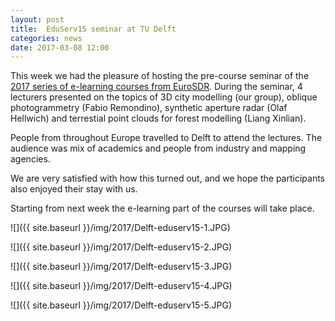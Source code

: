 ```yaml
---
layout: post
title:  EduServ15 seminar at TU Delft
categories: news
date: 2017-03-08 12:00
---
```


This week we had the pleasure of hosting the pre-course seminar of the [2017 series of e-learning courses from EuroSDR](http://www.eurosdr.net/education/current). 
During the seminar, 4 lecturers presented on the topics of 3D city modelling (our group), oblique photogrammetry (Fabio Remondino), synthetic aperture radar (Olaf Hellwich) and terrestial point clouds for forest modelling (Liang Xinlian).

People from throughout Europe travelled to Delft to attend the lectures. The audience was mix of academics and people from industry and mapping agencies.

We are very satisfied with how this turned out, and we hope the participants also enjoyed their stay with us.

Starting from next week the e-learning part of the courses will take place.

![]({{ site.baseurl }}/img/2017/Delft-eduserv15-1.JPG)

![]({{ site.baseurl }}/img/2017/Delft-eduserv15-2.JPG)

![]({{ site.baseurl }}/img/2017/Delft-eduserv15-3.JPG)

![]({{ site.baseurl }}/img/2017/Delft-eduserv15-4.JPG)

![]({{ site.baseurl }}/img/2017/Delft-eduserv15-5.JPG)